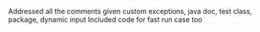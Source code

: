  Addressed all the comments given custom exceptions, java doc, test class, package, dynamic input
 Included code for fast run case too
